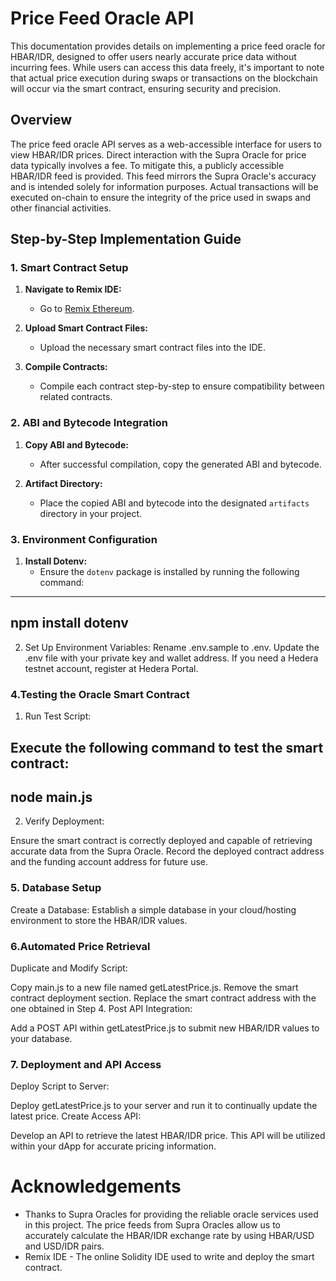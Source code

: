 # Price Feed Oracle API

This documentation provides details on implementing a price feed oracle for HBAR/IDR, designed to offer users nearly accurate price data without incurring fees. While users can access this data freely, it's important to note that actual price execution during swaps or transactions on the blockchain will occur via the smart contract, ensuring security and precision.

## Overview

The price feed oracle API serves as a web-accessible interface for users to view HBAR/IDR prices. Direct interaction with the Supra Oracle for price data typically involves a fee. To mitigate this, a publicly accessible HBAR/IDR feed is provided. This feed mirrors the Supra Oracle's accuracy and is intended solely for information purposes. Actual transactions will be executed on-chain to ensure the integrity of the price used in swaps and other financial activities.

## Step-by-Step Implementation Guide

### 1. Smart Contract Setup

1. **Navigate to Remix IDE:**
   - Go to [Remix Ethereum](https://remix.ethereum.org).
   
2. **Upload Smart Contract Files:**
   - Upload the necessary smart contract files into the IDE.

3. **Compile Contracts:**
   - Compile each contract step-by-step to ensure compatibility between related contracts.
   
### 2. ABI and Bytecode Integration

1. **Copy ABI and Bytecode:**
   - After successful compilation, copy the generated ABI and bytecode.
   
2. **Artifact Directory:**
   - Place the copied ABI and bytecode into the designated `artifacts` directory in your project.

### 3. Environment Configuration

1. **Install Dotenv:**
   - Ensure the `dotenv` package is installed by running the following command:

 --------------------------------
   npm install dotenv
 --------------------------------  

2. Set Up Environment Variables:
Rename .env.sample to .env.
Update the .env file with your private key and wallet address.
If you need a Hedera testnet account, register at Hedera Portal.


### 4.Testing the Oracle Smart Contract

1. Run Test Script:

Execute the following command to test the smart contract:
-----------------------------
node main.js
-----------------------------


2. Verify Deployment:

Ensure the smart contract is correctly deployed and capable of retrieving accurate data from the Supra Oracle.
Record the deployed contract address and the funding account address for future use.

### 5. Database Setup
Create a Database:
Establish a simple database in your cloud/hosting environment to store the HBAR/IDR values.

### 6.Automated Price Retrieval
Duplicate and Modify Script:

Copy main.js to a new file named getLatestPrice.js.
Remove the smart contract deployment section.
Replace the smart contract address with the one obtained in Step 4.
Post API Integration:

Add a POST API within getLatestPrice.js to submit new HBAR/IDR values to your database.

### 7. Deployment and API Access
Deploy Script to Server:

Deploy getLatestPrice.js to your server and run it to continually update the latest price.
Create Access API:

Develop an API to retrieve the latest HBAR/IDR price. This API will be utilized within your dApp for accurate pricing information.


# Acknowledgements
- Thanks to Supra Oracles for providing the reliable oracle services used in this project. The price feeds from Supra Oracles allow us to accurately calculate the HBAR/IDR exchange rate by using HBAR/USD and USD/IDR pairs.
- Remix IDE - The online Solidity IDE used to write and deploy the smart contract.